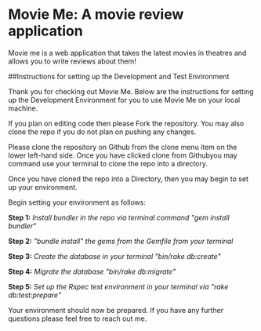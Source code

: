 # Movie Me: A movie review application
Movie me is a web application that takes the latest movies in theatres and allows you to write reviews about them!

##Instructions for setting up the Development and Test Environment

Thank you for checking out Movie Me. Below are the instructions for setting up the Development Environment for you to use Movie Me on your local machine.

If you plan on editing code then please Fork the repository. You may also clone the repo if you do not plan on pushing any changes.

Please clone the repository on Github from the clone menu item on the lower left-hand side. Once you have clicked clone from Githubyou may command use your terminal to clone the repo into a directory.

Once you have cloned the repo into a Directory, then you may begin to set up your environment.

Begin setting your environment as follows:

  **Step 1:** *Install bundler in the repo via terminal command "gem install bundler"*

  **Step 2:** *"bundle install" the gems from the Gemfile from your terminal*

  **Step 3:** *Create the database in your terminal "bin/rake db:create"*

  **Step 4:** *Migrate the database "bin/rake db:migrate"*

  **Step 5:** *Set up the Rspec test environment in your terminal via "rake db:test:prepare"*

Your environment should now be prepared. If you have any further questions please feel free to reach out me.